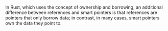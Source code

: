 
>
  In Rust, which uses the concept of ownership and borrowing, an additional difference between references and 
  smart pointers is that references are pointers that only borrow data; in contrast, in many cases, smart pointers own the data they point to.